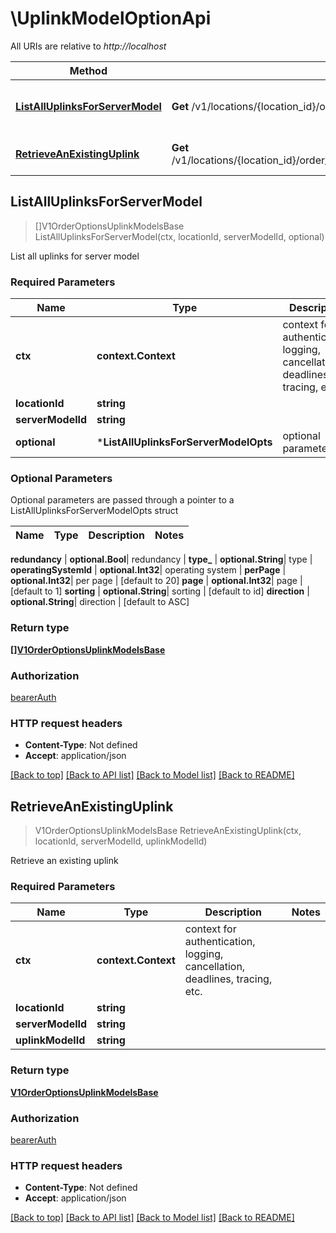 # \UplinkModelOptionApi

All URIs are relative to *http://localhost*

Method | HTTP request | Description
------------- | ------------- | -------------
[**ListAllUplinksForServerModel**](UplinkModelOptionApi.md#ListAllUplinksForServerModel) | **Get** /v1/locations/{location_id}/order_options/server_models/{server_model_id}/uplink_models | List all uplinks for server model
[**RetrieveAnExistingUplink**](UplinkModelOptionApi.md#RetrieveAnExistingUplink) | **Get** /v1/locations/{location_id}/order_options/server_models/{server_model_id}/uplink_models/{uplink_model_id} | Retrieve an existing uplink



## ListAllUplinksForServerModel

> []V1OrderOptionsUplinkModelsBase ListAllUplinksForServerModel(ctx, locationId, serverModelId, optional)

List all uplinks for server model

### Required Parameters


Name | Type | Description  | Notes
------------- | ------------- | ------------- | -------------
**ctx** | **context.Context** | context for authentication, logging, cancellation, deadlines, tracing, etc.
**locationId** | **string**|  | 
**serverModelId** | **string**|  | 
 **optional** | ***ListAllUplinksForServerModelOpts** | optional parameters | nil if no parameters

### Optional Parameters

Optional parameters are passed through a pointer to a ListAllUplinksForServerModelOpts struct


Name | Type | Description  | Notes
------------- | ------------- | ------------- | -------------


 **redundancy** | **optional.Bool**|  redundancy | 
 **type_** | **optional.String**|  type | 
 **operatingSystemId** | **optional.Int32**|  operating system | 
 **perPage** | **optional.Int32**|  per page | [default to 20]
 **page** | **optional.Int32**|  page | [default to 1]
 **sorting** | **optional.String**|  sorting | [default to id]
 **direction** | **optional.String**|  direction | [default to ASC]

### Return type

[**[]V1OrderOptionsUplinkModelsBase**](v1-order_options-uplink_models-_base.md)

### Authorization

[bearerAuth](../README.md#bearerAuth)

### HTTP request headers

- **Content-Type**: Not defined
- **Accept**: application/json

[[Back to top]](#) [[Back to API list]](../README.md#documentation-for-api-endpoints)
[[Back to Model list]](../README.md#documentation-for-models)
[[Back to README]](../README.md)


## RetrieveAnExistingUplink

> V1OrderOptionsUplinkModelsBase RetrieveAnExistingUplink(ctx, locationId, serverModelId, uplinkModelId)

Retrieve an existing uplink

### Required Parameters


Name | Type | Description  | Notes
------------- | ------------- | ------------- | -------------
**ctx** | **context.Context** | context for authentication, logging, cancellation, deadlines, tracing, etc.
**locationId** | **string**|  | 
**serverModelId** | **string**|  | 
**uplinkModelId** | **string**|  | 

### Return type

[**V1OrderOptionsUplinkModelsBase**](v1-order_options-uplink_models-_base.md)

### Authorization

[bearerAuth](../README.md#bearerAuth)

### HTTP request headers

- **Content-Type**: Not defined
- **Accept**: application/json

[[Back to top]](#) [[Back to API list]](../README.md#documentation-for-api-endpoints)
[[Back to Model list]](../README.md#documentation-for-models)
[[Back to README]](../README.md)

